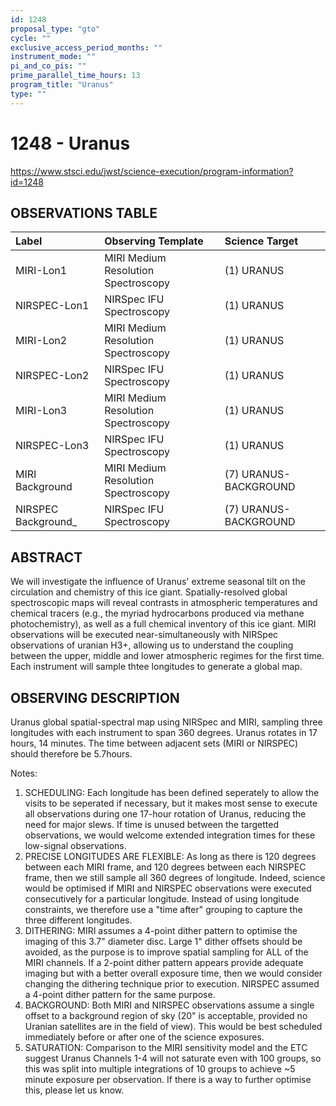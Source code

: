 ```yaml
---
id: 1248
proposal_type: "gto"
cycle: ""
exclusive_access_period_months: ""
instrument_mode: ""
pi_and_co_pis: ""
prime_parallel_time_hours: 13
program_title: "Uranus"
type: ""
---
```

# 1248 - Uranus
https://www.stsci.edu/jwst/science-execution/program-information?id=1248
## OBSERVATIONS TABLE
| Label                 | Observing Template                  | Science Target      |
| :-------------------- | :---------------------------------- | :------------------ |
| MIRI-Lon1             | MIRI Medium Resolution Spectroscopy | (1) URANUS          |
| NIRSPEC-Lon1          | NIRSpec IFU Spectroscopy            | (1) URANUS          |
| MIRI-Lon2             | MIRI Medium Resolution Spectroscopy | (1) URANUS          |
| NIRSPEC-Lon2          | NIRSpec IFU Spectroscopy            | (1) URANUS          |
| MIRI-Lon3             | MIRI Medium Resolution Spectroscopy | (1) URANUS          |
| NIRSPEC-Lon3          | NIRSpec IFU Spectroscopy            | (1) URANUS          |
| MIRI Background       | MIRI Medium Resolution Spectroscopy | (7) URANUS-BACKGROUND |
| NIRSPEC Background_ | NIRSpec IFU Spectroscopy            | (7) URANUS-BACKGROUND |

## ABSTRACT

We will investigate the influence of Uranus' extreme seasonal tilt on the circulation and chemistry of this ice giant. Spatially-resolved global spectroscopic maps will reveal contrasts in atmospheric temperatures and chemical tracers (e.g., the myriad hydrocarbons produced via methane photochemistry), as well as a full chemical inventory of this ice giant. MIRI observations will be executed near-simultaneously with NIRSpec observations of uranian H3+, allowing us to understand the coupling between the upper, middle and lower atmospheric regimes for the first time. Each instrument will sample thtee longitudes to generate a global map.

## OBSERVING DESCRIPTION

Uranus global spatial-spectral map using NIRSpec and MIRI, sampling three longitudes with each instrument to span 360 degrees.
Uranus rotates in 17 hours, 14 minutes. The time between adjacent sets (MIRI or NIRSPEC) should therefore be 5.7hours.

Notes:
1. SCHEDULING: Each longitude has been defined seperately to allow the visits to be seperated if necessary, but it makes most sense to execute all observations during one 17-hour rotation of Uranus, reducing the need for major slews. If time is unused between the targetted observations, we would welcome extended integration times for these low-signal observations.
2. PRECISE LONGITUDES ARE FLEXIBLE: As long as there is 120 degrees between each MIRI frame, and 120 degrees between each NIRSPEC frame, then we still sample all 360 degrees of longitude. Indeed, science would be optimised if MIRI and NIRSPEC observations were executed consecutively for a particular longitude. Instead of using longitude constraints, we therefore use a "time after" grouping to capture the three different longitudes.
3. DITHERING: MIRI assumes a 4-point dither pattern to optimise the imaging of this 3.7" diameter disc. Large 1" dither offsets should be avoided, as the purpose is to improve spatial sampling for ALL of the MIRI channels. If a 2-point dither pattern appears provide adequate imaging but with a better overall exposure time, then we would consider changing the dithering technique prior to execution. NIRSPEC assumed a 4-point dither pattern for the same purpose.
4. BACKGROUND: Both MIRI and NIRSPEC observations assume a single offset to a background region of sky (20" is acceptable, provided no Uranian satellites are in the field of view). This would be best scheduled immediately before or after one of the science exposures.
5. SATURATION: Comparison to the MIRI sensitivity model and the ETC suggest Uranus Channels 1-4 will not saturate even with 100 groups, so this was split into multiple integrations of 10 groups to achieve ~5 minute exposure per observation. If there is a way to further optimise this, please let us know.